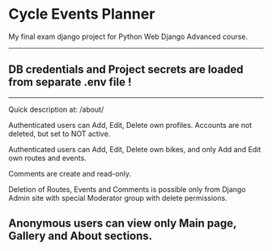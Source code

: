 # Cycle Events Planner

My final exam django project for Python Web Django Advanced course.


---
DB credentials and Project secrets are loaded from separate .env file !
---


---
Quick description at: /about/

Authenticated users can Add, Edit, Delete own profiles. Accounts are not deleted, but set to NOT active.

Authenticated users can Add, Edit, Delete own bikes, and only Add and Edit own routes and events.

Comments are create and read-only.

Deletion of Routes, Events and Comments is possible only from Django Admin site with special Moderator group with delete permissions.

Anonymous users can view only Main page, Gallery and About sections.
---
